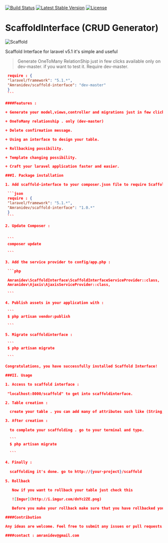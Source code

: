 [![Build Status](https://travis-ci.org/amranidev/scaffold-interface.svg?branch=master)](https://travis-ci.org/amranidev/scaffold-interface)
[![Latest Stable Version](https://poser.pugx.org/amranidev/scaffold-interface/v/stable)](https://packagist.org/packages/amranidev/scaffold-interface)
[![License](https://poser.pugx.org/amranidev/scaffold-interface/license)](https://packagist.org/packages/amranidev/scaffold-interface)

# ScaffoldInterface (CRUD Generator)

![Scaffold](http://i.imgur.com/KHDtfP1.png)

Scaffold Interface for laravel v5.1 it's simple and useful

>Generate OneToMany RelationShip just in few clicks available only on dev-master.
>if you want to test it. Require dev-master.

   ```json
    require : {
    "laravel/framework": "5.1.*",
    "Amranidev/scaffold-interface": "dev-master"
    }
    ```

####Features :

+ Generate your model,views,controller and migrations just in few clicks.

+ OneToMany relationship . only (dev-master)

+ Delete confirmation message.

+ Using an interface to design your table.

+ Rollbacking possibility.

+ Template changing possibility.

+ Craft your laravel application faster and easier.

###I. Package installation

  1. Add scaffold-interface to your composer.json file to require Scaffold-Interface :
  
    ```json
    require : {
    "laravel/framework": "5.1.*",
    "Amranidev/scaffold-interface": "1.0.*"
    }
    ```

  2. Update Composer :

  
    ```
    composer update
  
    ```

  3. Add the service provider to config/app.php :

    ```php

    Amranidev\ScaffoldInterface\ScaffoldInterfaceServiceProvider::class,
    Amranidev\Ajaxis\AjaxisServiceProvider::class,
  
    ```

  4. Publish assets in your application with :

    ```
    $ php artisan vendor:publish
  
    ```

  5. Migrate scaffoldinterface :
  
    ```
    $ php artisan migrate

    ```

Congratulations, you have successfully installed Scaffold Interface!

###II. Usage
  
  1. Access to scaffold interface :
    
    "localhost:8000/scaffold" to get into scaffoldinterface.
  
  2. Table creation :

     create your table . you can add many of attributes such like (String,date,longtext,etc.) 

  3. After creation :
     
     to complete your scaffolding . go to your terminal and type.  
     
     ```
     $ php artisan migrate
     
     ```
  
  4. Finally :
     
     scaffolding it's done. go to http://{your-project}/scaffold 
      
  5. Rollback  

      Now if you want to rollback your table just check this
      
      ![Imgur](http://i.imgur.com/dnYc2ZE.png)

      Before you make your rollback make sure that you have rollbacked your table from database and avoid to keep routes recoureces.

####Contribution

 Any ideas are welcome. Feel free to submit any issues or pull requests.

####contact : amranidev@gmail.com
